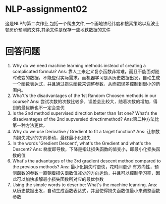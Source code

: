 # NLP-assignment02
这是NLP的第二次作业,包括一个爬虫文件,一个画地铁经纬度和搜索策略以及波士顿房价预测的文件,其余文件是保存一些地铁数据的文件
# 回答问题
1. Why do we need machine learning methods instead of creating a complicated formula?
Ans: 靠人工来定义复杂函数非常难，而且不能面对随时改变的数据，不能应付实际需求。而机器学习是从历史数据出发，自动生成一个函数表达式，并且通过损失函数来调整参数，从而把误差控制到很小的范围内。
2. Wha't's the disadvantages of the 1st Random Choosen methods in our course?
Ans: 尝试次数的次数比较多，误差会比较大，随着次数的增加，得到的最优解也不一定会变优
3. Is the 2nd method supervised direction better than 1st one? What's the disadvantages of the 2nd supversied directinmethod?
Ans:第二种方法比第一种方法更优，
4. Why do we use Derivative / Gredient to fit a target function?
Ans: 让参数向损失减少的方向移动，最终最小化损失
5. In the words 'Gredient Descent', what's the Gredient and what's the Descent?
Ans: 梯度即导数，下降是指让损失函数的值变小，即最小化损失函数的值
6. What's the advantages of the 3rd gradient descent method compared to the previous methods?
Ans: 最小化损失时更快，花时间更少
有方向性，预测函数的参数一直朝着损失函数值减少的方向运动，并且可以控制学习率，因此可以加快求解最小损失函数所对应的最优参数
7. Using the simple words to describe: What's the machine leanring. 
Ans: 从历史数据出发，自动生成函数表达式，并且使得损失函数值最小来调整函数参数

